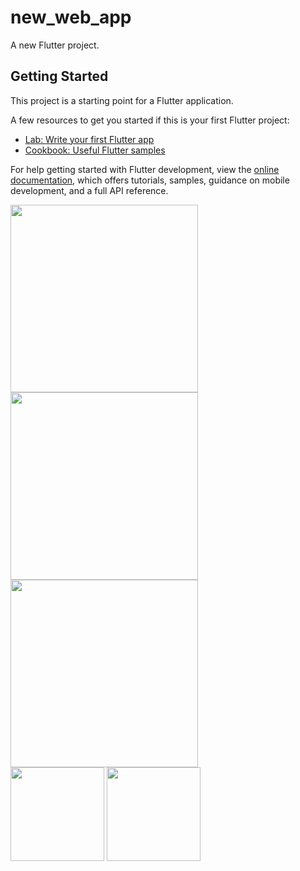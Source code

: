 # new_web_app

A new Flutter project.

## Getting Started

This project is a starting point for a Flutter application.

A few resources to get you started if this is your first Flutter project:

- [Lab: Write your first Flutter app](https://docs.flutter.dev/get-started/codelab)
- [Cookbook: Useful Flutter samples](https://docs.flutter.dev/cookbook)

For help getting started with Flutter development, view the
[online documentation](https://docs.flutter.dev/), which offers tutorials,
samples, guidance on mobile development, and a full API reference.



<img src ="https://user-images.githubusercontent.com/40968259/196011937-fa2728cf-3d6a-4655-9199-3d633fea8d90.png" width="300" gieght="320">
<img src ="https://user-images.githubusercontent.com/40968259/196011970-65424640-6607-48f7-bfd9-1ae346dd9163.png" width="300" gieght="320">
<img src ="https://user-images.githubusercontent.com/40968259/196011988-9ff7f465-2aea-43eb-83df-d9a7d041d292.png" width="300" gieght="320">

<div>
<img src ="https://user-images.githubusercontent.com/40968259/196012032-21fca552-629e-4f75-9ef1-66ecdcc1a89c.png" width="150" gieght="220">
<img src ="https://user-images.githubusercontent.com/40968259/196012041-67ea575f-f374-47e7-94d6-ad33c2b39a85.png" width="150" gieght="220">

</div>

